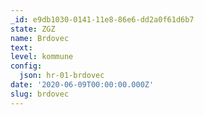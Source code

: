```yaml
---
_id: e9db1030-0141-11e8-86e6-dd2a0f61d6b7
state: ZGZ
name: Brdovec
text:
level: kommune
config:
  json: hr-01-brdovec
date: '2020-06-09T00:00:00.000Z'
slug: brdovec
---
```

